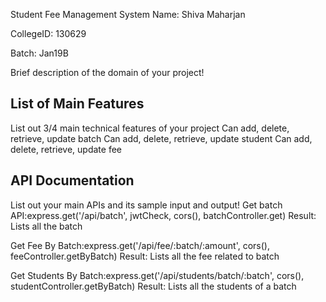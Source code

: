 Student Fee Management System
Name: Shiva Maharjan

CollegeID: 130629

Batch: Jan19B

Brief description of the domain of your project!

## List of Main Features
List out 3/4 main technical features of your project
Can add, delete, retrieve, update batch
Can add, delete, retrieve, update student
Can add, delete, retrieve, update fee

## API Documentation
List out your main APIs and its sample input and output!
Get batch API:express.get('/api/batch', jwtCheck, cors(), batchController.get)
Result: Lists all the batch

Get Fee By Batch:express.get('/api/fee/:batch/:amount', cors(), feeController.getByBatch)
Result: Lists all the fee related to batch

Get Students By Batch:express.get('/api/students/batch/:batch', cors(), studentController.getByBatch)
Result: Lists all the students of a batch
